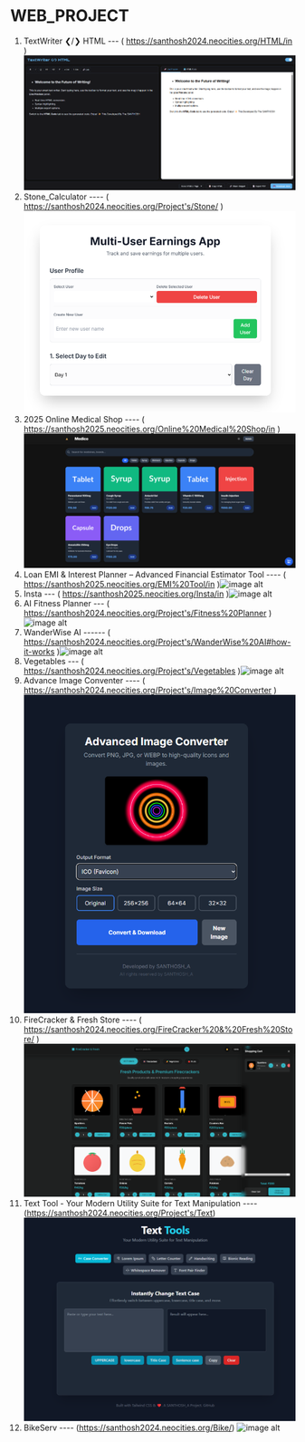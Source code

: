 # WEB_PROJECT
1. TextWriter ❮/❯ HTML --- ( https://santhosh2024.neocities.org/HTML/in )![image alt](https://github.com/A-Santhosh-Hub/WEB_PROJECT/blob/main/img/projects%20screenshot/Screenshot%202025-08-15%20120253.png )
2. Stone_Calculator  ---- ( https://santhosh2024.neocities.org/Project's/Stone/ )![image alt](https://github.com/A-Santhosh-Hub/WEB_PROJECT/blob/main/STONE_Calculator/Stone.png )
3. 2025 Online Medical Shop  ---- ( https://santhosh2025.neocities.org/Online%20Medical%20Shop/in )![image alt](https://github.com/A-Santhosh-Hub/WEB_PROJECT/blob/main/Medico%20-%202025%20Online%20Medical%20Shop/Medico.png)
4. Loan EMI & Interest Planner – Advanced Financial Estimator Tool ---- ( https://santhosh2025.neocities.org/EMI%20Tool/in )![image alt]( )
5. Insta --- ( https://santhosh2025.neocities.org/Insta/in )![image alt]( )
6. AI Fitness Planner ---  ( https://santhosh2024.neocities.org/Project's/Fitness%20Planner )![image alt]( )
7. WanderWise AI ------   (  https://santhosh2024.neocities.org/Project's/WanderWise%20AI#how-it-works  )![image alt]( )
8. Vegetables --- ( https://santhosh2024.neocities.org/Project's/Vegetables )![image alt]( )
9. Advance Image Conventer  ---- ( https://santhosh2024.neocities.org/Project's/Image%20Converter )  ![image alt](https://github.com/A-Santhosh-Hub/WEB_PROJECT/blob/main/Advanced%20Image%20Converter/Screenshot%202025-08-15%20115816.png)
10. FireCracker & Fresh Store ---- ( https://santhosh2024.neocities.org/FireCracker%20&%20Fresh%20Store/ ) ![image alt](https://github.com/A-Santhosh-Hub/WEB_PROJECT/blob/main/FireCracker%20%26%20Fresh%20Store/FireCracker%20%26%20Fresh%20Store.png)
11. Text Tool - Your Modern Utility Suite for Text Manipulation ----(https://santhosh2024.neocities.org/Project's/Text) ![image alt](https://github.com/A-Santhosh-Hub/WEB_PROJECT/blob/main/Text%20Tools/text.png)
12. BikeServ ---- (https://santhosh2024.neocities.org/Bike/) ![image alt]()
